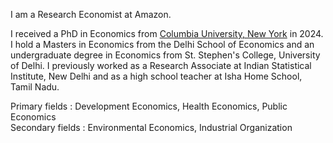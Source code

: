 I am a Research Economist at Amazon.

I received a PhD in Economics from [Columbia University, New York](https://econ.columbia.edu) in 2024. I hold a Masters in Economics from the Delhi School of Economics and an undergraduate degree in Economics from St. Stephen's College, University of Delhi. I previously worked as a Research Associate at Indian Statistical Institute, New Delhi and as a high school teacher at Isha Home School, Tamil Nadu.  

Primary fields   : Development Economics, Health Economics, Public Economics    
Secondary fields : Environmental Economics, Industrial Organization

